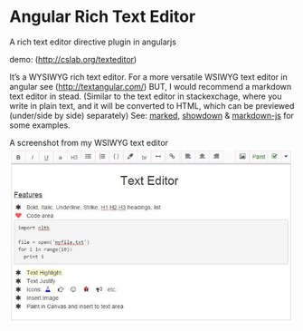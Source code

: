 # Angular Rich Text Editor
A rich text editor directive plugin in angularjs

demo: (http://cslab.org/texteditor)

It’s a WYSIWYG rich text editor. For a more versatile WSIWYG text editor in angular see (http://textangular.com/)
BUT, I would recommend a markdown text editor in stead. (Similar to the text editor in stackexchage, where you write in plain text, and it will be converted to HTML, which can be previewed (under/side by side) separately)
See: [marked](https://github.com/chjj/marked), [showdown](https://github.com/showdownjs/showdown) & [markdown-js](https://github.com/evilstreak/markdown-js) for some examples.

A screenshot from my WSIWYG text editor
![alt Screen shot](texteditor.JPG "Text Editor")
